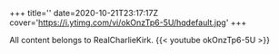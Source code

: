 +++
title=''
date=2020-10-21T23:17:17Z
cover='https://i.ytimg.com/vi/okOnzTp6-5U/hqdefault.jpg'
+++

All content belongs to RealCharlieKirk.
{{< youtube okOnzTp6-5U >}}
